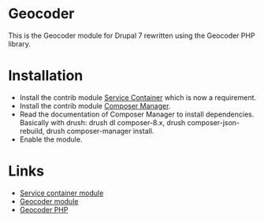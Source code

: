 # Geocoder

This is the Geocoder module for Drupal 7 rewritten using the Geocoder PHP library.

# Installation
* Install the contrib module [Service Container](https://www.drupal.org/project/service_container) which is now a requirement.
* Install the contrib module [Composer Manager](https://www.drupal.org/project/composer_manager).
* Read the documentation of Composer Manager to install dependencies. Basically with drush: drush dl composer-8.x, drush composer-json-rebuild, drush composer-manager install.
* Enable the module.

# Links
* [Service container module](https://www.drupal.org/project/service_container)
* [Geocoder module](https://www.drupal.org/project/geocoder)
* [Geocoder PHP](http://geocoder-php.org/)
